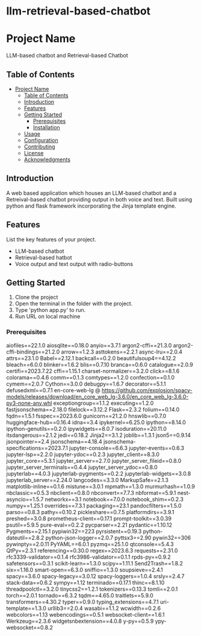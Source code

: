 # llm-retrieval-based-chatbot
# Project Name

LLM-based chatbot and Retrieval-based Chatbot

## Table of Contents

- [Project Name](#project-name)
  - [Table of Contents](#table-of-contents)
  - [Introduction](#introduction)
  - [Features](#features)
  - [Getting Started](#getting-started)
    - [Prerequisites](#prerequisites)
    - [Installation](#installation)
  - [Usage](#usage)
  - [Configuration](#configuration)
  - [Contributing](#contributing)
  - [License](#license)
  - [Acknowledgments](#acknowledgments)

## Introduction

A web based application which houses an LLM-based chatbot and a Retreival-based chatbot providing output in both voice and text. Built using python and flask framework incorporating the Jinja template engine.

## Features

List the key features of your project.

- LLM-based chatbot
- Retrieval-based hatbot
- Voice output and text output with radio-buttons

## Getting Started

1. Clone the project
2. Open the terminal in the folder with the project.
3. Type 'python app.py' to run.
4. Run URL on local machine

### Prerequisites

aiofiles==22.1.0
aiosqlite==0.18.0
anyio==3.7.1
argon2-cffi==21.3.0
argon2-cffi-bindings==21.2.0
arrow==1.2.3
asttokens==2.2.1
async-lru==2.0.4
attrs==23.1.0
Babel==2.12.1
backcall==0.2.0
beautifulsoup4==4.12.2
bleach==6.0.0
blinker==1.6.2
blis==0.7.10
branca==0.6.0
catalogue==2.0.9
certifi==2023.7.22
cffi==1.15.1
charset-normalizer==3.2.0
click==8.1.6
colorama==0.4.6
comm==0.1.3
comtypes==1.2.0
confection==0.1.0
cymem==2.0.7
Cython==3.0.0
debugpy==1.6.7
decorator==5.1.1
defusedxml==0.7.1
en-core-web-lg @ https://github.com/explosion/spacy-models/releases/download/en_core_web_lg-3.6.0/en_core_web_lg-3.6.0-py3-none-any.whl
exceptiongroup==1.1.2
executing==1.2.0
fastjsonschema==2.18.0
filelock==3.12.2
Flask==2.3.2
folium==0.14.0
fqdn==1.5.1
fsspec==2023.6.0
gunicorn==21.2.0
hnswlib==0.7.0
huggingface-hub==0.16.4
idna==3.4
ipykernel==6.25.0
ipython==8.14.0
ipython-genutils==0.2.0
ipywidgets==8.0.7
isoduration==20.11.0
itsdangerous==2.1.2
jedi==0.18.2
Jinja2==3.1.2
joblib==1.3.1
json5==0.9.14
jsonpointer==2.4
jsonschema==4.18.4
jsonschema-specifications==2023.7.1
jupyter-console==6.6.3
jupyter-events==0.6.3
jupyter-lsp==2.2.0
jupyter-ydoc==0.2.3
jupyter_client==8.3.0
jupyter_core==5.3.1
jupyter_server==2.7.0
jupyter_server_fileid==0.8.0
jupyter_server_terminals==0.4.4
jupyter_server_ydoc==0.8.0
jupyterlab==4.0.3
jupyterlab-pygments==0.2.2
jupyterlab-widgets==3.0.8
jupyterlab_server==2.24.0
langcodes==3.3.0
MarkupSafe==2.1.3
matplotlib-inline==0.1.6
mistune==3.0.1
mpmath==1.3.0
murmurhash==1.0.9
nbclassic==0.5.3
nbclient==0.8.0
nbconvert==7.7.3
nbformat==5.9.1
nest-asyncio==1.5.7
networkx==3.1
notebook==7.0.0
notebook_shim==0.2.3
numpy==1.25.1
overrides==7.3.1
packaging==23.1
pandocfilters==1.5.0
parso==0.8.3
pathy==0.10.2
pickleshare==0.7.5
platformdirs==3.9.1
preshed==3.0.8
prometheus-client==0.17.1
prompt-toolkit==3.0.39
psutil==5.9.5
pure-eval==0.2.2
pycparser==2.21
pydantic==1.10.12
Pygments==2.15.1
pypiwin32==223
pyrsistent==0.19.3
python-dateutil==2.8.2
python-json-logger==2.0.7
pyttsx3==2.90
pywin32==306
pywinpty==2.0.11
PyYAML==6.0.1
pyzmq==25.1.0
qtconsole==5.4.3
QtPy==2.3.1
referencing==0.30.0
regex==2023.6.3
requests==2.31.0
rfc3339-validator==0.1.4
rfc3986-validator==0.1.1
rpds-py==0.9.2
safetensors==0.3.1
scikit-learn==1.3.0
scipy==1.11.1
Send2Trash==1.8.2
six==1.16.0
smart-open==6.3.0
sniffio==1.3.0
soupsieve==2.4.1
spacy==3.6.0
spacy-legacy==3.0.12
spacy-loggers==1.0.4
srsly==2.4.7
stack-data==0.6.2
sympy==1.12
terminado==0.17.1
thinc==8.1.10
threadpoolctl==3.2.0
tinycss2==1.2.1
tokenizers==0.13.3
tomli==2.0.1
torch==2.0.1
tornado==6.3.2
tqdm==4.65.0
traitlets==5.9.0
transformers==4.30.2
typer==0.9.0
typing_extensions==4.7.1
uri-template==1.3.0
urllib3==2.0.4
wasabi==1.1.2
wcwidth==0.2.6
webcolors==1.13
webencodings==0.5.1
websocket-client==1.6.1
Werkzeug==2.3.6
widgetsnbextension==4.0.8
y-py==0.5.9
ypy-websocket==0.8.2


